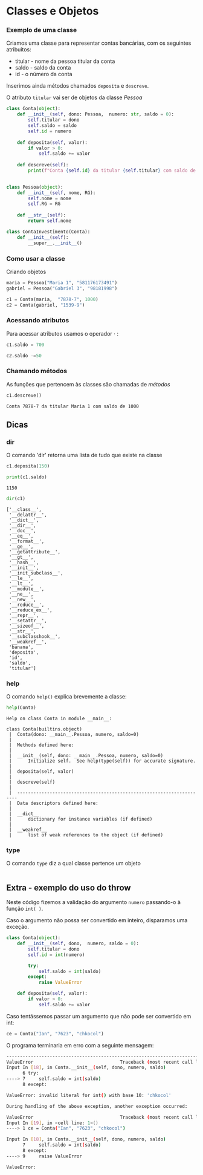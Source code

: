 # Classes e Objetos

### Exemplo de uma classe

Criamos uma classe para representar contas bancárias, com os seguintes atribuitos: 
* titular - nome da pessoa titular da conta
* saldo - saldo da conta
* id - o número da conta

Inserimos ainda métodos chamados `deposita` e `descreve`.

O atributo `titular` vai ser de objetos da classe *Pessoa*


```python
class Conta(object):
    def __init__(self, dono: Pessoa,  numero: str, saldo = 0):
        self.titular = dono
        self.saldo = saldo
        self.id = numero
    
    def deposita(self, valor):
        if valor > 0:
            self.saldo += valor
            
    def descreve(self):
        print(f"Conta {self.id} da titular {self.titular} com saldo de {self.saldo}")
            

class Pessoa(object):
    def __init__(self, nome, RG):
        self.nome = nome
        self.RG = RG 
    
    def __str__(self):
        return self.nome

class ContaInvestimento(Conta):
    def __init__(self):
        __super__.__init__()


```

### Como usar a classe

Criando objetos


```python
maria = Pessoa("Maria 1", "581176173491")
gabriel = Pessoa("Gabriel 3", "98181998")

c1 = Conta(maria,  "7878-7", 1000)
c2 = Conta(gabriel, "1539-9")
```

### Acessando atributos

Para acessar atributos usamos o operador $\cdot$ : 


```python
c1.saldo = 700

c2.saldo -=50
```

### Chamando métodos

As funções que pertencem às classes são chamadas de *métodos*


```python
c1.descreve()
```

    Conta 7878-7 da titular Maria 1 com saldo de 1000
    

## Dicas

### dir

O comando 'dir'  retorna uma lista de tudo que existe na classe


```python
c1.deposita(150)
```


```python
print(c1.saldo)
```

    1150
    


```python
dir(c1)
```




    ['__class__',
     '__delattr__',
     '__dict__',
     '__dir__',
     '__doc__',
     '__eq__',
     '__format__',
     '__ge__',
     '__getattribute__',
     '__gt__',
     '__hash__',
     '__init__',
     '__init_subclass__',
     '__le__',
     '__lt__',
     '__module__',
     '__ne__',
     '__new__',
     '__reduce__',
     '__reduce_ex__',
     '__repr__',
     '__setattr__',
     '__sizeof__',
     '__str__',
     '__subclasshook__',
     '__weakref__',
     'banana',
     'deposita',
     'id',
     'saldo',
     'titular']



### help

O comando `help()` explica brevemente a classe:


```python
help(Conta)
```

    Help on class Conta in module __main__:
    
    class Conta(builtins.object)
     |  Conta(dono: __main__.Pessoa, numero, saldo=0)
     |  
     |  Methods defined here:
     |  
     |  __init__(self, dono: __main__.Pessoa, numero, saldo=0)
     |      Initialize self.  See help(type(self)) for accurate signature.
     |  
     |  deposita(self, valor)
     |  
     |  descreve(self)
     |  
     |  ----------------------------------------------------------------------
     |  Data descriptors defined here:
     |  
     |  __dict__
     |      dictionary for instance variables (if defined)
     |  
     |  __weakref__
     |      list of weak references to the object (if defined)
    
    

### type

O comando `type` diz a qual classe pertence um objeto


```python

```

## Extra - exemplo do uso do throw

Neste código fizemos a validação do argumento `numero` passando-o à função `int( )`.

Caso o argumento não possa ser convertido em inteiro, disparamos uma exceção. 


```python
class Conta(object):
    def __init__(self, dono,  numero, saldo = 0):
        self.titular = dono
        self.id = int(numero)

        try: 
            self.saldo = int(saldo)
        except:
            raise ValueError

    def deposita(self, valor):
        if valor > 0:
            self.saldo += valor

```

Caso tentássemos passar um argumento que não pode ser convertido em int: 
```python 
ce = Conta("Ian", "7623", "chkocol")
```

O programa terminaria em erro com a seguinte mensagem: 

```bash
---------------------------------------------------------------------------
ValueError                                Traceback (most recent call last)
Input In [18], in Conta.__init__(self, dono, numero, saldo)
      6 try: 
----> 7     self.saldo = int(saldo)
      8 except:

ValueError: invalid literal for int() with base 10: 'chkocol'

During handling of the above exception, another exception occurred:

ValueError                                Traceback (most recent call last)
Input In [19], in <cell line: 1>()
----> 1 ce = Conta("Ian", "7623", "chkocol")

Input In [18], in Conta.__init__(self, dono, numero, saldo)
      7     self.saldo = int(saldo)
      8 except:
----> 9     raise ValueError

ValueError: 
```
